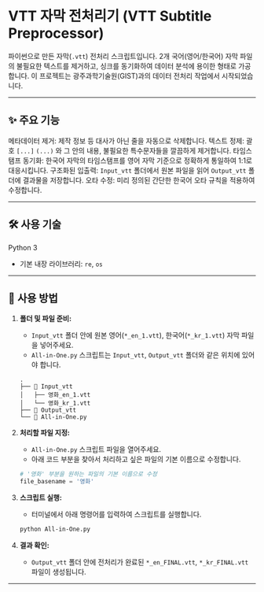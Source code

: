 # VTT 자막 전처리기 (VTT Subtitle Preprocessor)

파이썬으로 만든 자막(`.vtt`) 전처리 스크립트입니다. 2개 국어(영어/한국어) 자막 파일의 불필요한 텍스트를 제거하고, 싱크를 동기화하여 데이터 분석에 용이한 형태로 가공합니다. 이 프로젝트는 광주과학기술원(GIST)과의 데이터 전처리 작업에서 시작되었습니다.

---

## ✨ 주요 기능

메타데이터 제거: 제작 정보 등 대사가 아닌 줄을 자동으로 삭제합니다.
텍스트 정제: 괄호 `[...]` `(...)` 와 그 안의 내용, 불필요한 특수문자들을 깔끔하게 제거합니다.
타임스탬프 동기화: 한국어 자막의 타임스탬프를 영어 자막 기준으로 정확하게 통일하여 1:1로 대응시킵니다.
구조화된 입출력: `Input_vtt` 폴더에서 원본 파일을 읽어 `Output_vtt` 폴더에 결과물을 저장합니다.
오타 수정: 미리 정의된 간단한 한국어 오타 규칙을 적용하여 수정합니다.

---

## 🛠️ 사용 기술

   Python 3
* 기본 내장 라이브러리: `re`, `os`

---

## 🚀 사용 방법

1.  **폴더 및 파일 준비:**
    * `Input_vtt` 폴더 안에 원본 영어(`*_en_1.vtt`), 한국어(`*_kr_1.vtt`) 자막 파일을 넣어주세요.
    * `All-in-One.py` 스크립트는 `Input_vtt`, `Output_vtt` 폴더와 같은 위치에 있어야 합니다.

    ```
    .
    ├── 📁 Input_vtt
    │   ├── 영화_en_1.vtt
    │   └── 영화_kr_1.vtt
    ├── 📁 Output_vtt
    └── 🐍 All-in-One.py
    ```

2.  **처리할 파일 지정:**
    * `All-in-One.py` 스크립트 파일을 열어주세요.
    * 아래 코드 부분을 찾아서 처리하고 싶은 파일의 기본 이름으로 수정합니다.

    ```python
    # '영화' 부분을 원하는 파일의 기본 이름으로 수정
    file_basename = '영화' 
    ```

3.  **스크립트 실행:**
    * 터미널에서 아래 명령어를 입력하여 스크립트를 실행합니다.

    ```bash
    python All-in-One.py
    ```

4.  **결과 확인:**
    * `Output_vtt` 폴더 안에 전처리가 완료된 `*_en_FINAL.vtt`, `*_kr_FINAL.vtt` 파일이 생성됩니다.

---
